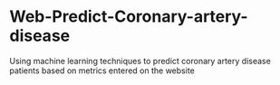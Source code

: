 ﻿# Web-Predict-Coronary-artery-disease
Using machine learning techniques to predict coronary artery disease patients based on metrics entered on the website
